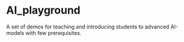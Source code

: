 # AI_playground
A set of demos for teaching and introducing students to advanced AI-models with few prerequisites. 

